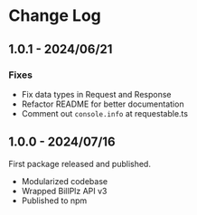 # Change Log

## 1.0.1 - 2024/06/21

### Fixes
* Fix data types in Request and Response
* Refactor README for better documentation
* Comment out `console.info` at requestable.ts

## 1.0.0 - 2024/07/16
First package released and published.

* Modularized codebase
* Wrapped BillPlz API v3
* Published to npm